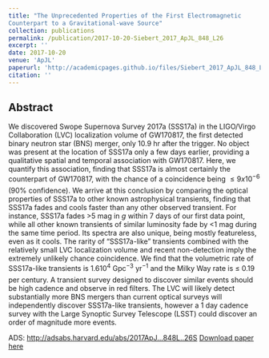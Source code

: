 ```yaml
---
title: "The Unprecedented Properties of the First Electromagnetic
Counterpart to a Gravitational-wave Source"
collection: publications
permalink: /publication/2017-10-20-Siebert_2017_ApJL_848_L26
excerpt: ''
date: 2017-10-20
venue: 'ApJL'
paperurl: 'http://academicpages.github.io/files/Siebert_2017_ApJL_848_L26.pdf'
citation: ''
---
```


Abstract
--------
We discovered Swope Supernova Survey 2017a (SSS17a) in the LIGO/Virgo Collaboration (LVC) localization volume of GW170817, the first detected binary neutron star (BNS) merger, only 10.9 hr after the trigger. No object was present at the location of SSS17a only a few days earlier, providing a qualitative spatial and temporal association with GW170817. Here, we quantify this association, finding that SSS17a is almost certainly the counterpart of GW170817, with the chance of a coincidence being $\leq 9x10^{-6}$ (90% confidence). We arrive at this conclusion by comparing the optical properties of SSS17a to other known astrophysical transients, finding that SSS17a fades and cools faster than any other observed transient. For instance, SSS17a fades >5 mag in $g$ within 7 days of our first data point, while all other known transients of similar luminosity fade by <1 mag during the same time period. Its spectra are also unique, being mostly featureless, even as it cools. The rarity of “SSS17a-like” transients combined with the relatively small LVC localization volume and recent non-detection imply the extremely unlikely chance coincidence. We find that the volumetric rate of SSS17a-like transients is $1.6 10^4$ Gpc$^{−3}$ yr$^{−1}$ and the Milky Way rate is $\leq$ 0.19 per century. A transient survey designed to discover similar events should be high cadence and observe in red filters. The LVC will likely detect substantially more BNS mergers than current optical surveys will independently discover SSS17a-like transients, however a 1 day cadence survey with the Large Synoptic Survey Telescope (LSST) could discover an order of magnitude more events.

ADS: http://adsabs.harvard.edu/abs/2017ApJ...848L..26S
[Download paper here](http://msiebert1.github.io/files/Siebert_2017_ApJL_848_L26.pdf)